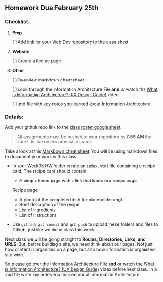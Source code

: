 ## Homework Due February 25th

### Checklist:

1. **Prep**

    [ ] Add link for your Web Dev repository to the [class sheet]((https://docs.google.com/spreadsheets/d/1mypPKpLeb8K2L3tSgLmB0cUEQaopdfFvYwfKA70r1gQ/edit?usp=sharing))

2. **Website**

    [ ] Create a Recipe page

3. **Other**
  
    [ ] Overview markdown cheat sheet
    
    [ ] Look through the Information Architecture File **and** _or_ watch the [What is Information Architecture? (UX Design Guide)](https://www.youtube.com/watch?v=OJLfjgVlwDo) video

    [ ] .md file with key notes you learned about Information Architecture. 

### Details:

Add your github repo link to the [class roster google sheet](https://docs.google.com/spreadsheets/d/1mypPKpLeb8K2L3tSgLmB0cUEQaopdfFvYwfKA70r1gQ/edit?usp=sharing).

>All assignments must be pushed to your repository by **7:59 AM** the date it is due unless otherwise stated.

Take a look at this [MarkDown cheat sheet](https://www.markdownguide.org/cheat-sheet/). You will be using markdown files to document your work in this class.

- In your Week05 HW folder create an `index.html` file containing a recipe card. The recipe card should contain:

  - A simple home page with a link that leads to a recipe page

  Recipe page:
  - A photo of the completed dish (or placeholder img)
  - Brief description of the recipe
  - List of ingredients
  - List of instructions

- Use `git add` `git commit` and `git push` to upload these folders and files to Github, just like we did in class this week.

Next class we will be going straight to **Routes, Directories, Links, and URLS**. But, before building a site, we need think about our pages. Not just how content is organized on a page, but also how information is organized site wide. 

So please go over the Information Architecture File **and** _or_ watch the [What is Information Architecture? (UX Design Guide)](https://www.youtube.com/watch?v=OJLfjgVlwDo) video before next class. In a .md file write key notes you learned about Information Architecture. 